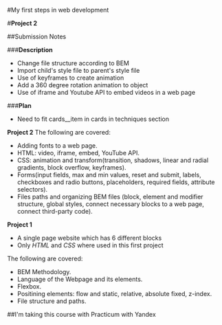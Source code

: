 #My first steps in web development

#**Project 2**

##Submission Notes

###**Description**
  - Change file structure according to BEM
  - Import child's style file to parent's style file
  - Use of keyframes to create animation
  - Add a 360 degree rotation animation to object
  - Use of iframe and Youtube API to embed videos in a web page

###**Plan**
  - Need to fit cards__item in cards in techniques section 


**Project 2**
The following are covered:
* Adding fonts to a web page.
* HTML: video, iframe, embed, YouTube API.
* CSS: animation and transform(transition, shadows, linear and radial gradients, block overflow, keyframes).
* Forms(input fields, max and min values, reset and submit, labels, checkboxes and radio buttons, placeholders, required fields, attribute selectors).
* Files paths and organizing BEM files (block, element and modifier structure, global styles, connect necessary blocks to a web page, connect third-party code).


**Project 1** 
  - A single page website which has 6 different blocks
  - Only *HTML* and *CSS* where used in this first project

The following are covered:
* BEM Methodology.
* Language of the Webpage and its elements.
* Flexbox.
* Positining elements: flow and static, relative, absolute fixed, z-index.
* File structure and paths.

##I'm taking this course with Practicum with Yandex
